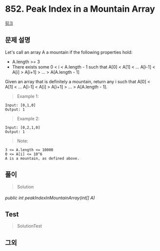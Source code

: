# 852. Peak Index in a Mountain Array   
[링크](https://leetcode.com/problems/peak-index-in-a-mountain-array/)

## 문제 설명
Let's call an array A a mountain if the following properties hold:

- A.length >= 3
- There exists some 0 < i < A.length - 1 such that A[0] < A[1] < ... A[i-1] < A[i] > A[i+1] > ... > A[A.length - 1]

Given an array that is definitely a mountain, return any i such that A[0] < A[1] < ... A[i-1] < A[i] > A[i+1] > ... > A[A.length - 1].

> Example 1:
```
Input: [0,1,0]
Output: 1
```
> Example 2:
```
Input: [0,2,1,0]
Output: 1
```

> Note:
```
3 <= A.length <= 10000
0 <= A[i] <= 10^6
A is a mountain, as defined above.
```
## 풀이
> Solution

###### public int peakIndexInMountainArray(int[] A)  


## Test    
> SolutionTest


## 그외
